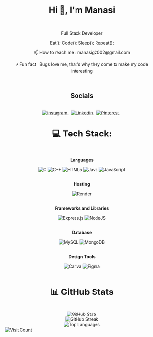<br><h1 align="center">Hi 👋, I'm Manasi</h1>
<br><p align="center">Full Stack Developer</p>
<p align="center">Eat(); Code(); Sleep(); Repeat();</p>
<p align="center">📫 How to reach me : manasig2002@gmail.com</p>
<p align="center">⚡ Fun fact : Bugs love me, that's why they come to make my code interesting</p><br>


<h2 align="center">Socials</h2>
<br>
<div align="center">
  <a href="https://instagram.com/manasi_g_namb">
  <img src="https://img.shields.io/badge/Instagram-%23E4405F.svg?logo=Instagram&logoColor=white" alt="Instagram">
</a>&nbsp;

<a href="https://linkedin.com/in/manasi-g-1a240729a">
  <img src="https://img.shields.io/badge/LinkedIn-%230077B5.svg?logo=linkedin&logoColor=white" alt="LinkedIn">
</a>&nbsp;

<a href="https://pinterest.com/manasig2002">
  <img src="https://img.shields.io/badge/Pinterest-%23E60023.svg?logo=Pinterest&logoColor=white" alt="Pinterest">
</a>&nbsp;
<br>
</div>

<h1 align="center">💻 Tech Stack:</h1>
<div align="center">
  <div>
    <br><b><p>Languages</p></b>
    <img src="https://img.shields.io/badge/c-%2300599C.svg?style=for-the-badge&logo=c&logoColor=white" alt="C">
    <img src="https://img.shields.io/badge/c++-%2300599C.svg?style=for-the-badge&logo=c%2B%2B&logoColor=white" alt="C++">
    <img src="https://img.shields.io/badge/html5-%23E34F26.svg?style=for-the-badge&logo=html5&logoColor=white" alt="HTML5">
    <img src="https://img.shields.io/badge/java-%23ED8B00.svg?style=for-the-badge&logo=openjdk&logoColor=white" alt="Java">
    <img src="https://img.shields.io/badge/javascript-%23323330.svg?style=for-the-badge&logo=javascript&logoColor=%23F7DF1E" alt="JavaScript">
  </div><br>
  
  <div>
    <b><p>Hosting</p></b>
    <img src="https://img.shields.io/badge/Render-%46E3B7.svg?style=for-the-badge&logo=render&logoColor=white" alt="Render">
  </div><br>
  
  <div>
    <b><p>Frameworks and Libraries</p></b>
    <img src="https://img.shields.io/badge/express.js-%23404d59.svg?style=for-the-badge&logo=express&logoColor=%2361DAFB" alt="Express.js">
    <img src="https://img.shields.io/badge/node.js-6DA55F?style=for-the-badge&logo=node.js&logoColor=white" alt="NodeJS">
  </div><br>
  
  <div>
    <b><p>Database</p></b>
    <img src="https://img.shields.io/badge/mysql-%2300000f.svg?style=for-the-badge&logo=mysql&logoColor=white" alt="MySQL">
    <img src="https://img.shields.io/badge/MongoDB-%234ea94b.svg?style=for-the-badge&logo=mongodb&logoColor=white" alt="MongoDB">
  </div><br>
  
  <div>
    <b><p>Design Tools</p></b>
    <img src="https://img.shields.io/badge/Canva-%2300C4CC.svg?style=for-the-badge&logo=Canva&logoColor=white" alt="Canva">
    <img src="https://img.shields.io/badge/figma-%23F24E1E.svg?style=for-the-badge&logo=figma&logoColor=white" alt="Figma">
  </div>
</div><br>

<h1 align="center">📊 GitHub Stats</h1>
<br><div align="center">
  <img src="https://github-readme-stats.vercel.app/api?username=ManasiGn&theme=dark&hide_border=true&include_all_commits=true&count_private=true" alt="GitHub Stats">
<br>
<img src="https://github-readme-streak-stats.herokuapp.com/?user=ManasiGn&theme=dark&hide_border=true" alt="GitHub Streak">
<br>
<img src="https://github-readme-stats.vercel.app/api/top-langs/?username=ManasiGn&theme=dark&hide_border=true&include_all_commits=true&count_private=true&layout=compact" alt="Top Languages">
</div>

<a href="https://visitcount.itsvg.in">
  <img src="https://visitcount.itsvg.in/api?id=ManasiGn&icon=0&color=0" alt="Visit Count">
</a>


